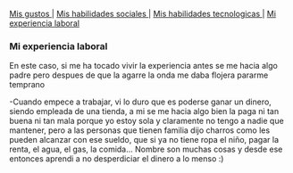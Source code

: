 [ Mis gustos ](./gustos) | [ Mis habilidades sociales ](./sociales.md) | [ Mis habilidades tecnologicas ](./tecnologicas.md) | [Mi experiencia laboral](./experiencia.md)

### Mi experiencia laboral

En este caso, si me ha tocado vivir la experiencia  antes se me hacia algo padre pero despues de que la agarre la onda me daba flojera pararme temprano

-Cuando empece a trabajar, vi lo duro que es poderse ganar un dinero, siendo empleada de una tienda, a mi se me hacia algo bien la paga ni tan buena ni tan mala porque yo estoy sola y claramente no tengo a nadie que mantener, pero a las  personas que tienen familia  dijo charros como les pueden alcanzar con ese sueldo, que si ya no tiene ropa el niño, pagar la renta, el agua, el gas, la comida... Nombre son muchas cosas y desde ese entonces aprendi a no desperdiciar el dinero a lo menso :)
